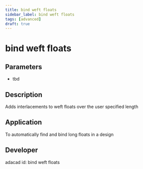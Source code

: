 ```yaml
---
title: bind weft floats
sidebar_label: bind weft floats
tags: [advanced]
draft: true
---
```

# bind weft floats
<!--![file](./img/bind weft floats.png)-->
## Parameters
- tbd
## Description
Adds interlacements to weft floats over the user specified length
## Application
To automatically find and bind long floats in a design
## Developer
adacad id: bind weft floats
